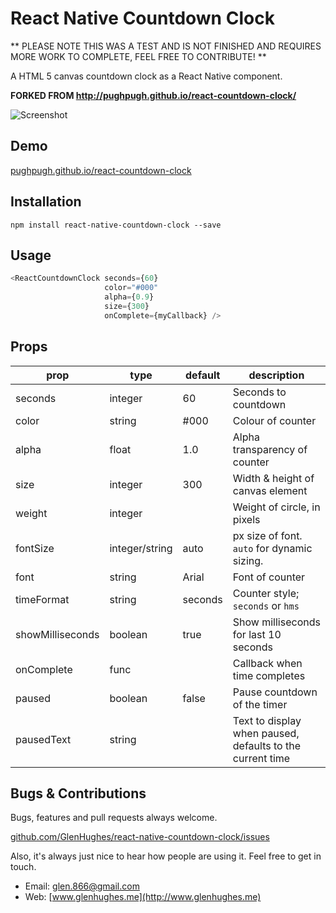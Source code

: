 # React Native Countdown Clock

** PLEASE NOTE THIS WAS A TEST AND IS NOT FINISHED AND REQUIRES MORE WORK TO COMPLETE, FEEL FREE TO CONTRIBUTE! **

A HTML 5 canvas countdown clock as a React Native component.

**FORKED FROM http://pughpugh.github.io/react-countdown-clock/**

![Screenshot](http://pughpugh.github.io/react-countdown-clock/screenshot.png?=0)

## Demo

[pughpugh.github.io/react-countdown-clock](http://pughpugh.github.io/react-countdown-clock)

## Installation

```
npm install react-native-countdown-clock --save
```

## Usage

```javascript
<ReactCountdownClock seconds={60}
                     color="#000"
                     alpha={0.9}
                     size={300}
                     onComplete={myCallback} />
```

## Props

| prop             | type           | default | description                                               |
|------------------|----------------|---------|-----------------------------------------------------------|
| seconds          | integer        | 60      | Seconds to countdown                                      |
| color            | string         | #000    | Colour of counter                                         |
| alpha            | float          | 1.0     | Alpha transparency of counter                             |
| size             | integer        | 300     | Width & height of canvas element                          |
| weight           | integer        |         | Weight of circle, in pixels                               |
| fontSize         | integer/string | auto    | px size of font. `auto` for dynamic sizing.               |
| font             | string         | Arial   | Font of counter                                           |
| timeFormat       | string         | seconds | Counter style; `seconds` or `hms`                         |
| showMilliseconds | boolean        | true    | Show milliseconds for last 10 seconds                     |
| onComplete       | func           |         | Callback when time completes                              |
| paused           | boolean        | false   | Pause countdown of the timer                              |
| pausedText       | string         |         | Text to display when paused, defaults to the current time |

## Bugs & Contributions

Bugs, features and pull requests always welcome.

[github.com/GlenHughes/react-native-countdown-clock/issues](https://github.com/GlenHughes/react-native-countdown-clock/issues)

Also, it's always just nice to hear how people are using it. Feel free to get in touch.

* Email: [glen.866@gmail.com](mailto:glen.866@gmail.com)
* Web: [www.glenhughes.me](http://www.glenhughes.me)
